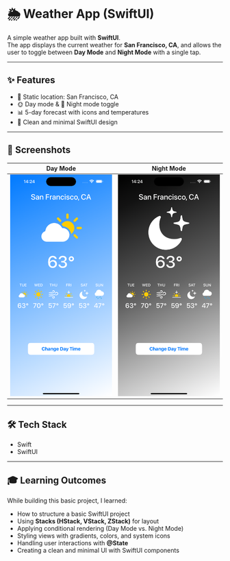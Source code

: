
# 🌦️ Weather App (SwiftUI)

A simple weather app built with **SwiftUI**.  
The app displays the current weather for **San Francisco, CA**, and allows the user to toggle between **Day Mode** and **Night Mode** with a single tap.

---

## ✨ Features
- 📍 Static location: San Francisco, CA  
- 🌞 Day mode & 🌙 Night mode toggle  
- 📊 5-day forecast with icons and temperatures  
- 🎨 Clean and minimal SwiftUI design  

---

## 📸 Screenshots

| Day Mode | Night Mode |
|----------|------------|
| <img src="dayMode.png" width="300"> | <img src="nightMode.png" width="300"> |

---

## 🛠️ Tech Stack
- Swift  
- SwiftUI  

---

## 🎓 Learning Outcomes

While building this basic project, I learned:
- How to structure a basic SwiftUI project  
- Using **Stacks (HStack, VStack, ZStack)** for layout  
- Applying conditional rendering (Day Mode vs. Night Mode)  
- Styling views with gradients, colors, and system icons  
- Handling user interactions with **@State**  
- Creating a clean and minimal UI with SwiftUI components  
